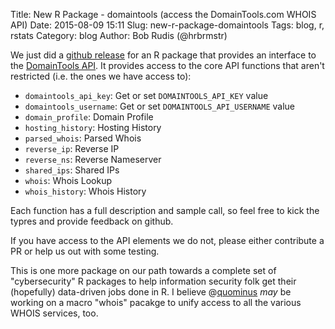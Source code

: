 Title: New R Package - domaintools (access the DomainTools.com WHOIS API)
Date: 2015-08-09 15:11
Slug: new-r-package-domaintools
Tags: blog, r, rstats
Category: blog
Author: Bob Rudis (@hrbrmstr)

We just did a [github release](https://github.com/hrbrmstr/domaintools) for an R package that provides an interface to the [DomainTools API](http://www.domaintools.com/resources/api-documentation/). It provides access to the core API functions that aren't restricted (i.e. the ones we have access to):

-   `domaintools_api_key`: Get or set `DOMAINTOOLS_API_KEY` value
-   `domaintools_username`: Get or set `DOMAINTOOLS_API_USERNAME` value
-   `domain_profile`: Domain Profile
-   `hosting_history`: Hosting History
-   `parsed_whois`: Parsed Whois
-   `reverse_ip`: Reverse IP
-   `reverse_ns`: Reverse Nameserver
-   `shared_ips`: Shared IPs
-   `whois`: Whois Lookup
-   `whois_history`: Whois History

Each function has a full description and sample call, so feel free to kick the typres and provide feedback on github.

If you have access to the API elements we do not, please either contribute a PR or help us out with some testing.

This is one more package on our path towards a complete set of "cybersecurity" R packages to help information security folk get their (hopefully) data-driven jobs done in R. I believe @[quominus](twitter.com/quominus) _may_ be working on a macro "whois" pacakge to unify access to all the various WHOIS services, too.
